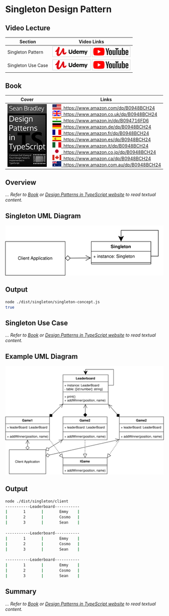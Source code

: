# Singleton Design Pattern

## Video Lecture

| Section            | Video Links                                                                                                                                                                                                              |
| ------------------ | ------------------------------------------------------------------------------------------------------------------------------------------------------------------------------------------------------------------------ |
| Singleton Pattern  | <a class="udemyVideoLink" href="https://www.udemy.com/course/design-patterns-typescript/learn/lecture/27162320/?referralCode=6384C079FB0A503DB9D9" target="_blank" title="Singleton"><img src="../img/udemy_btn_sm.gif" alt="Singleton"/></a>&nbsp;<a id="ytVideoLink" href="https://www.youtube.com/watch?v=yg3gt-SZGQY&list=PLKWUX7aMnlELvv8bXquIgxXYyHH5SFlaP" target="_blank" title="Singleton Pattern"><img src="../img/yt_btn_sm.gif" alt="Singleton Pattern"/></a>   |
| Singleton Use Case | <a class="udemyVideoLink" href="https://www.udemy.com/course/design-patterns-typescript/learn/lecture/27162324/?referralCode=6384C079FB0A503DB9D9" target="_blank" title="Singleton Use Case"><img src="../img/udemy_btn_sm.gif" alt="Singleton Use Case"/></a>&nbsp;<a id="ytVideoLink" href="https://www.youtube.com/watch?v=7LPLT2vgUJk&list=PLKWUX7aMnlELvv8bXquIgxXYyHH5SFlaP" target="_blank" title="Singleton Use Case"><img src="../img/yt_btn_sm.gif" alt="Singleton Use Case"/></a> |

## Book 

Cover | Links
-|-
![Design Patterns In TypeScript (ASIN : B0948BCH24)](../img/dp_typescript_125.jpg) | &nbsp;<a href="https://www.amazon.com/dp/B0948BCH24"><img src="../img/flag_us.gif">&nbsp; https://www.amazon.com/dp/B0948BCH24</a><br/>&nbsp;<a href="https://www.amazon.co.uk/dp/B0948BCH24"><img src="../img/flag_uk.gif">&nbsp; https://www.amazon.co.uk/dp/B0948BCH24</a><br/>&nbsp;<a href="https://www.amazon.in/dp/B094716FD6"><img src="../img/flag_in.gif">&nbsp; https://www.amazon.in/dp/B094716FD6</a><br/>&nbsp;<a href="https://www.amazon.de/dp/B0948BCH24"><img src="../img/flag_de.gif">&nbsp; https://www.amazon.de/dp/B0948BCH24</a><br/>&nbsp;<a href="https://www.amazon.fr/dp/B0948BCH24"><img src="../img/flag_fr.gif">&nbsp; https://www.amazon.fr/dp/B0948BCH24</a><br/>&nbsp;<a href="https://www.amazon.es/dp/B0948BCH24"><img src="../img/flag_es.gif">&nbsp; https://www.amazon.es/dp/B0948BCH24</a><br/>&nbsp;<a href="https://www.amazon.it/dp/B0948BCH24"><img src="../img/flag_it.gif">&nbsp; https://www.amazon.it/dp/B0948BCH24</a><br/>&nbsp;<a href="https://www.amazon.co.jp/dp/B0948BCH24"><img src="../img/flag_jp.gif">&nbsp; https://www.amazon.co.jp/dp/B0948BCH24</a><br/>&nbsp;<a href="https://www.amazon.ca/dp/B0948BCH24"><img src="../img/flag_ca.gif">&nbsp; https://www.amazon.ca/dp/B0948BCH24</a><br/>&nbsp;<a href="https://www.amazon.com.au/dp/B0948BCH24"><img src="../img/flag_au.gif">&nbsp; https://www.amazon.com.au/dp/B0948BCH24</a>

## Overview

_... Refer to [Book](https://www.amazon.com/dp/B0948BCH24) or [Design Patterns in TypeScript website](https://sbcode.net/typescript/) to read textual content._

## Singleton UML Diagram

![Singleton UML Diagram](../img/singleton_concept.svg)

## Output

```bash
node ./dist/singleton/singleton-concept.js
true
```

## Singleton Use Case

_... Refer to [Book](https://www.amazon.com/dp/B0948BCH24) or [Design Patterns in TypeScript website](https://sbcode.net/typescript/) to read textual content._

## Example UML Diagram

![Singleton Use Case Diagram](../img/singleton_example.svg)

## Output

```bash
node ./dist/singleton/client
-----------Leaderboard-----------
|       1       |       Emmy    |
|       2       |       Cosmo   |
|       3       |       Sean    |

-----------Leaderboard-----------
|       1       |       Emmy    |
|       2       |       Cosmo   |
|       3       |       Sean    |

-----------Leaderboard-----------
|       1       |       Emmy    |
|       2       |       Cosmo   |
|       3       |       Sean    |
```

<!-- ## New Coding Concepts

### todo -->

## Summary

_... Refer to [Book](https://www.amazon.com/dp/B0948BCH24) or [Design Patterns in TypeScript website](https://sbcode.net/typescript/) to read textual content._
